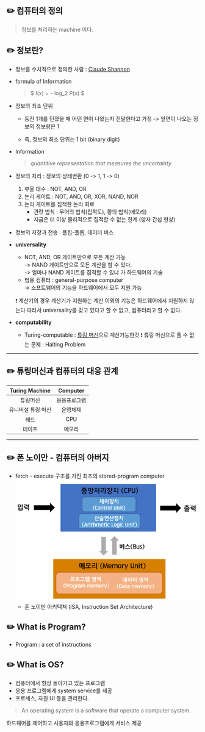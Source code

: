 ## ✏️ 컴퓨터의 정의
> 정보를 처리하는 machine 이다.

## ✏️ 정보란? 
- 정보를 수치적으로 정의한 사람 : [Claude Shannon](https://ko.wikipedia.org/wiki/%ED%81%B4%EB%A1%9C%EB%93%9C_%EC%84%80%EB%84%8C)
- formula of Information
    > $ I(x) = - log_2 P(x) $
- 정보의 최소 단위
    - 동전 1개를 던졌을 때 어떤 면이 나왔는지 전달한다고 가정
        -> 앞면이 나오는 정보의 정보량은 1
    
    - 즉, 정보의 최소 단위는 1 bit (binary digit)

- Information 
    > *quantitive representation that measures the uncertainty*

- 정보의 처리 : 정보의 상태변환 (0 -> 1, 1 -> 0)
    1. 부울 대수 : NOT, AND, OR
    2. 논리 게이트 : NOT, AND, OR, XOR, NAND, NOR
    3. 논리 게이트를 집적한 논리 회로 
        - 관련 법칙 : 무어의 법칙(집적도), 황의 법칙(메모리)
        - 지금은 더 이상 물리적으로 집적할 수 없는 한계 (양자 간섭 현상)

- 정보의 저장과 전송 : 플립-플롭, 데이터 버스

- **universality**
    - NOT, AND, OR 게이트만으로 모든 계산 가능<br>
    -> NAND 게이트만으로 모든 계산을 할 수 있다.<br>
    -> 얼마나 NAND 게이트를 집적할 수 있냐 가 하드웨어의 기술
    - 범용 컴퓨터 : general-purpose computer<br>
    -> 소프트웨어의 기능을 하드웨어에서 모두 지원 가능
    
    ❗ 계산기의 경우 계산기가 지원하는 계산 이외의 기능은 하드웨어에서 지원하지 않는다 따라서 universality를 갖고 있다고 할 수 없고, 컴퓨터라고 할 수 없다.

- **computability**
    - Turing-computable : [튜링 머신](https://blog.naver.com/a4gkyum/220791941233)으로 계산가능한것
    ❗ 튜링 머신으로 풀 수 없는 문제 : Halting Problem 

---

## ✏️  튜링머신과 컴퓨터의 대응 관계
|Turing Machine|Computer|
|:-------:|:------------:|
| 튜링머신 | 응용프로그램 |
|유니버설 튜링 머신|운영체제|
|헤드|CPU|
|테이프|메모리|

---


## ✏️  폰 노이만 - 컴퓨터의 아버지
- fetch - execute 구조를 가진 최초의 stored-program computer
![Von Neumann Architecture](./img/Von%20Neumann%20Architecture.png "폰 노이만 구조")
    - 폰 노이만 아키텍쳐 (ISA, Instruction Set Architecture)


## ✏️  What is Program?
- Program : a set of instructions

## ✏️  What is OS?
- 컴퓨터에서 항상 돌아가고 있는 프로그램
- 응용 프로그램에게 system service를 제공
- 프로세스, 자원 UI 등을 관리한다.

> An operating system is a software that operate a computer system.

하드웨어를 제어하고 사용자와 응용프로그램에게 서비스 제공


